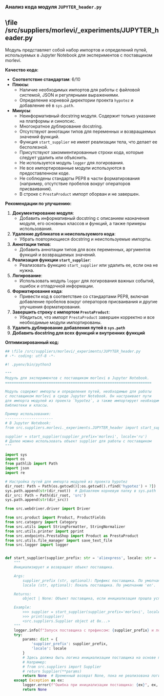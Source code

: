 ### **Анализ кода модуля `JUPYTER_header.py`**

## \file /src/suppliers/morlevi/_experiments/JUPYTER_header.py

Модуль представляет собой набор импортов и определений путей, используемых в Jupyter Notebook для экспериментов с поставщиком morlevi.

**Качество кода:**

- **Соответствие стандартам**: 6/10
- **Плюсы**:
    - Наличие необходимых импортов для работы с файловой системой, JSON и регулярными выражениями.
    - Определение корневой директории проекта `hypotez` и добавление её в `sys.path`.
- **Минусы**:
    - Неинформативный docstring модуля. Содержит только указание на платформы и синопсис.
    - Многократное дублирование docstring.
    - Отсутствуют аннотации типов для переменных и возвращаемых значений функций.
    - Функция `start_supplier` не имеет реализации тела, что делает ее бесполезной.
    - Присутствуют закомментированные строки кода, которые следует удалить или объяснить.
    - Не используется модуль `logger` для логирования.
    - Не все импортированные модули используются в предоставленном коде.
    - Не соблюдены стандарты PEP8 в части форматирования (например, отсутствие пробелов вокруг операторов присваивания).
    - В строке с `PrestaProduct` импорт оборван и не завершен.

**Рекомендации по улучшению:**

1.  **Документирование модуля**:
    - Добавить информативный docstring с описанием назначения модуля, его основных классов и функций, а также примеры использования.
2.  **Удаление дубликатов и неиспользуемого кода**:
    - Убрать повторяющиеся docstring и неиспользуемые импорты.
3.  **Аннотации типов**:
    - Добавить аннотации типов для всех переменных, аргументов функций и возвращаемых значений.
4.  **Реализация функции `start_supplier`**:
    - Реализовать функцию `start_supplier` или удалить ее, если она не нужна.
5.  **Логирование**:
    - Использовать модуль `logger` для логирования важных событий, ошибок и отладочной информации.
6.  **Форматирование кода**:
    - Привести код в соответствие со стандартами PEP8, включая добавление пробелов вокруг операторов присваивания и другие улучшения форматирования.
7.  **Завершить строку с импортом `PrestaProduct`**:
    - Убедиться, что импорт `PrestaProduct` завершен корректно и все необходимые модули импортированы.
8. **Удалить дублирование добавления путей в `sys.path`**
9. **Добавить docstring для всех функций и внутренних функций**

**Оптимизированный код:**

```python
## \file /src/suppliers/morlevi/_experiments/JUPYTER_header.py
# -*- coding: utf-8 -*-

#! .pyenv/bin/python3

"""
Модуль для экспериментов с поставщиком morlevi в Jupyter Notebook.
===================================================================

Модуль содержит импорты и определения путей, необходимые для работы
с поставщиком morlevi в среде Jupyter Notebook. Он настраивает пути
для импорта модулей из проекта `hypotez`, а также импортирует необходимые
библиотеки и классы.

Пример использования:
----------------------
# В Jupyter Notebook:
from src.suppliers.morlevi._experiments.JUPYTER_header import start_supplier

supplier = start_supplier(supplier_prefix='morlevi', locale='ru')
# Далее можно использовать объект supplier для работы с поставщиком
"""

import sys
import os
from pathlib import Path
import json
import re

# Настройка путей для импорта модулей из проекта hypotez
dir_root: Path = Path(os.getcwd()[:os.getcwd().rfind('hypotez') + 7])
sys.path.append(str(dir_root))  # Добавляем корневую папку в sys.path
dir_src: Path = Path(dir_root, 'src')
sys.path.append(str(dir_src))

from src.webdriver.driver import Driver

from src.product import Product, ProductFields
from src.category import Category
from src.utils import StringFormatter, StringNormalizer
from src.utils.printer import pprint
from src.endpoints.PrestaShop import Product as PrestaProduct
from src.utils.file_manager import save_text_file
from src.logger import logger


def start_supplier(supplier_prefix: str = 'aliexpress', locale: str = 'en') -> object | None:
    """
    Инициализирует и возвращает объект поставщика.

    Args:
        supplier_prefix (str, optional): Префикс поставщика. По умолчанию 'aliexpress'.
        locale (str, optional): Локаль поставщика. По умолчанию 'en'.

    Returns:
        object | None: Объект поставщика, если инициализация прошла успешно, иначе None.

    Example:
        >>> supplier = start_supplier(supplier_prefix='morlevi', locale='ru')
        >>> print(supplier)
        <src.suppliers.Supplier object at 0x...>
    """
    logger.info(f"Запуск поставщика с префиксом: {supplier_prefix} и локалью: {locale}")
    try:
        params: dict = {
            'supplier_prefix': supplier_prefix,
            'locale': locale
        }
        # Здесь должна быть логика инициализации поставщика на основе параметров
        # Например:
        # from src.suppliers import Supplier
        # return Supplier(**params)
        return None  # Временный возврат None, пока не реализована логика инициализации
    except Exception as ex:
        logger.error(f"Ошибка при инициализации поставщика: {ex}", ex, exc_info=True)
        return None